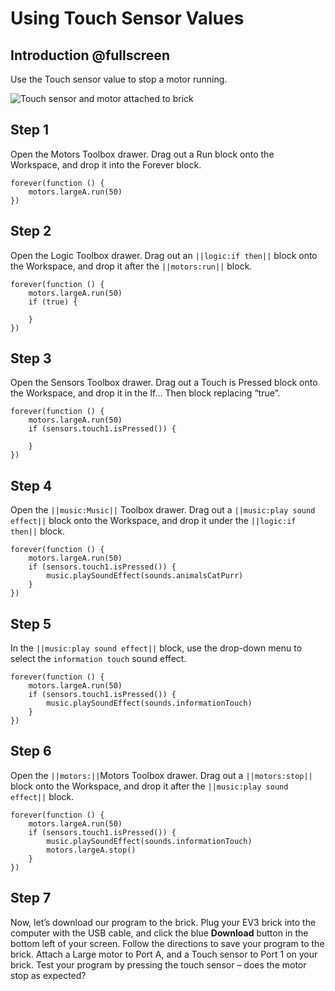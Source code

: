 # Using Touch Sensor Values

## Introduction @fullscreen

Use the Touch sensor value to stop a motor running.

![Touch sensor and motor attached to brick](/static/tutorials/touch-sensor-values/touch-to-stop.gif)

## Step 1

Open the Motors Toolbox drawer. Drag out a Run block onto the Workspace, and drop it into the Forever block.

```block
forever(function () {
    motors.largeA.run(50)
})
```

## Step 2

Open the Logic Toolbox drawer. Drag out an ``||logic:if then||`` block onto the Workspace, and drop it after the ``||motors:run||`` block.

```block
forever(function () {
    motors.largeA.run(50)
    if (true) {

    }
})
```

## Step 3

Open the Sensors Toolbox drawer.  Drag out a Touch is Pressed block onto the Workspace, and drop it in the If… Then block replacing “true”.

```block
forever(function () {
    motors.largeA.run(50)
    if (sensors.touch1.isPressed()) {

    }
})
```

## Step 4

Open the ``||music:Music||`` Toolbox drawer.  Drag out a ``||music:play sound effect||`` block onto the Workspace, and drop it under the ``||logic:if then||`` block.

```block
forever(function () {
    motors.largeA.run(50)
    if (sensors.touch1.isPressed()) {
        music.playSoundEffect(sounds.animalsCatPurr)
    }
})
```

## Step 5

In the ``||music:play sound effect||`` block, use the drop-down menu to select the ``information touch`` sound effect.

```block
forever(function () {
    motors.largeA.run(50)
    if (sensors.touch1.isPressed()) {
        music.playSoundEffect(sounds.informationTouch)
    }
})
```

## Step 6

Open the ``||motors:||``Motors Toolbox drawer. Drag out a ``||motors:stop||`` block onto the Workspace, and drop it after the ``||music:play sound effect||`` block.

```block
forever(function () {
    motors.largeA.run(50) 
    if (sensors.touch1.isPressed()) {
        music.playSoundEffect(sounds.informationTouch)
        motors.largeA.stop()
    }
})
```

## Step 7

Now, let’s download our program to the brick. Plug your EV3 brick into the computer with the USB cable, and click the blue **Download** button in the bottom left of your screen. Follow the directions to save your program to the brick.  Attach a Large motor to Port A, and a Touch sensor to Port 1 on your brick. Test your program by pressing the touch sensor – does the motor stop as expected?
